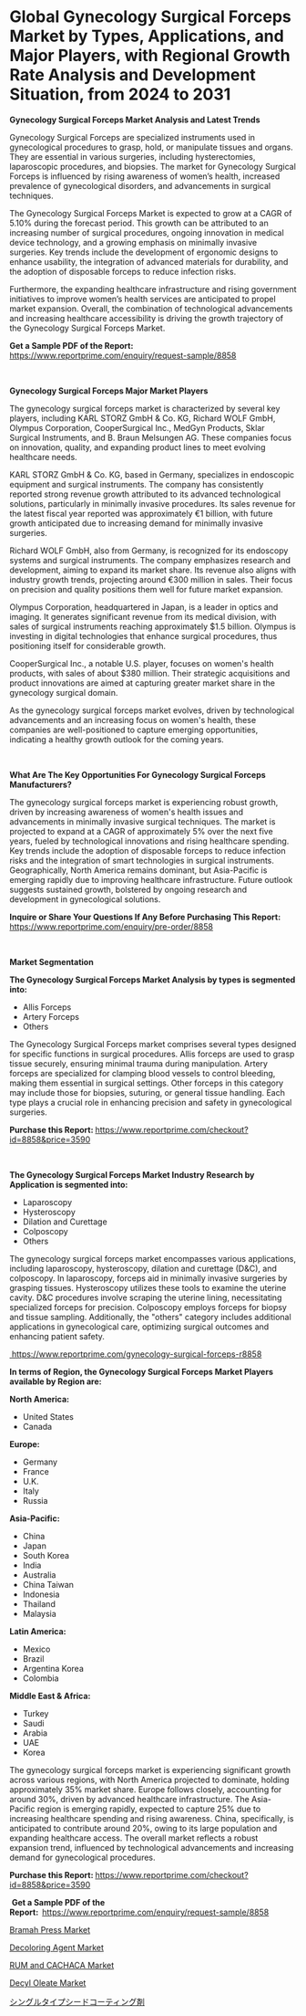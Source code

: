 <p><h1>Global Gynecology Surgical Forceps Market by Types, Applications, and Major Players, with Regional Growth Rate Analysis and Development Situation, from 2024 to 2031</h1></p><p><strong>Gynecology Surgical Forceps Market Analysis and Latest Trends</strong></p>
<p><p>Gynecology Surgical Forceps are specialized instruments used in gynecological procedures to grasp, hold, or manipulate tissues and organs. They are essential in various surgeries, including hysterectomies, laparoscopic procedures, and biopsies. The market for Gynecology Surgical Forceps is influenced by rising awareness of women’s health, increased prevalence of gynecological disorders, and advancements in surgical techniques. </p><p>The Gynecology Surgical Forceps Market is expected to grow at a CAGR of 5.10% during the forecast period. This growth can be attributed to an increasing number of surgical procedures, ongoing innovation in medical device technology, and a growing emphasis on minimally invasive surgeries. Key trends include the development of ergonomic designs to enhance usability, the integration of advanced materials for durability, and the adoption of disposable forceps to reduce infection risks. </p><p>Furthermore, the expanding healthcare infrastructure and rising government initiatives to improve women’s health services are anticipated to propel market expansion. Overall, the combination of technological advancements and increasing healthcare accessibility is driving the growth trajectory of the Gynecology Surgical Forceps Market.</p></p>
<p><strong>Get a Sample PDF of the Report:&nbsp;</strong> <a href="https://www.reportprime.com/enquiry/request-sample/8858">https://www.reportprime.com/enquiry/request-sample/8858</a></p>
<p>&nbsp;</p>
<p><strong>Gynecology Surgical Forceps Major Market Players</strong></p>
<p><p>The gynecology surgical forceps market is characterized by several key players, including KARL STORZ GmbH & Co. KG, Richard WOLF GmbH, Olympus Corporation, CooperSurgical Inc., MedGyn Products, Sklar Surgical Instruments, and B. Braun Melsungen AG. These companies focus on innovation, quality, and expanding product lines to meet evolving healthcare needs.</p><p>KARL STORZ GmbH & Co. KG, based in Germany, specializes in endoscopic equipment and surgical instruments. The company has consistently reported strong revenue growth attributed to its advanced technological solutions, particularly in minimally invasive procedures. Its sales revenue for the latest fiscal year reported was approximately €1 billion, with future growth anticipated due to increasing demand for minimally invasive surgeries.</p><p>Richard WOLF GmbH, also from Germany, is recognized for its endoscopy systems and surgical instruments. The company emphasizes research and development, aiming to expand its market share. Its revenue also aligns with industry growth trends, projecting around €300 million in sales. Their focus on precision and quality positions them well for future market expansion.</p><p>Olympus Corporation, headquartered in Japan, is a leader in optics and imaging. It generates significant revenue from its medical division, with sales of surgical instruments reaching approximately $1.5 billion. Olympus is investing in digital technologies that enhance surgical procedures, thus positioning itself for considerable growth.</p><p>CooperSurgical Inc., a notable U.S. player, focuses on women's health products, with sales of about $380 million. Their strategic acquisitions and product innovations are aimed at capturing greater market share in the gynecology surgical domain.</p><p>As the gynecology surgical forceps market evolves, driven by technological advancements and an increasing focus on women's health, these companies are well-positioned to capture emerging opportunities, indicating a healthy growth outlook for the coming years.</p></p>
<p>&nbsp;</p>
<p><strong>What Are The Key Opportunities For Gynecology Surgical Forceps Manufacturers?</strong></p>
<p><p>The gynecology surgical forceps market is experiencing robust growth, driven by increasing awareness of women's health issues and advancements in minimally invasive surgical techniques. The market is projected to expand at a CAGR of approximately 5% over the next five years, fueled by technological innovations and rising healthcare spending. Key trends include the adoption of disposable forceps to reduce infection risks and the integration of smart technologies in surgical instruments. Geographically, North America remains dominant, but Asia-Pacific is emerging rapidly due to improving healthcare infrastructure. Future outlook suggests sustained growth, bolstered by ongoing research and development in gynecological solutions.</p></p>
<p><strong>Inquire or Share Your Questions If Any Before Purchasing This Report:</strong> <a href="https://www.reportprime.com/enquiry/pre-order/8858">https://www.reportprime.com/enquiry/pre-order/8858</a></p>
<p>&nbsp;</p>
<p><strong>Market Segmentation</strong></p>
<p><strong>The Gynecology Surgical Forceps Market Analysis by types is segmented into:</strong></p>
<p><ul><li>Allis Forceps</li><li>Artery Forceps</li><li>Others</li></ul></p>
<p><p>The Gynecology Surgical Forceps market comprises several types designed for specific functions in surgical procedures. Allis forceps are used to grasp tissue securely, ensuring minimal trauma during manipulation. Artery forceps are specialized for clamping blood vessels to control bleeding, making them essential in surgical settings. Other forceps in this category may include those for biopsies, suturing, or general tissue handling. Each type plays a crucial role in enhancing precision and safety in gynecological surgeries.</p></p>
<p><strong>Purchase this Report:&nbsp;</strong><a href="https://www.reportprime.com/checkout?id=8858&price=3590">https://www.reportprime.com/checkout?id=8858&price=3590</a></p>
<p>&nbsp;</p>
<p><strong>The Gynecology Surgical Forceps Market Industry Research by Application is segmented into:</strong></p>
<p><ul><li>Laparoscopy</li><li>Hysteroscopy</li><li>Dilation and Curettage</li><li>Colposcopy</li><li>Others</li></ul></p>
<p><p>The gynecology surgical forceps market encompasses various applications, including laparoscopy, hysteroscopy, dilation and curettage (D&C), and colposcopy. In laparoscopy, forceps aid in minimally invasive surgeries by grasping tissues. Hysteroscopy utilizes these tools to examine the uterine cavity. D&C procedures involve scraping the uterine lining, necessitating specialized forceps for precision. Colposcopy employs forceps for biopsy and tissue sampling. Additionally, the "others" category includes additional applications in gynecological care, optimizing surgical outcomes and enhancing patient safety.</p></p>
<p><a href="https://www.reportprime.com/gynecology-surgical-forceps-r8858">&nbsp;https://www.reportprime.com/gynecology-surgical-forceps-r8858</a></p>
<p><strong>In terms of Region, the Gynecology Surgical Forceps Market Players available by Region are:</strong></p>
<p>
    <p> <strong> North America: </strong>
        <ul>
            <li>United States</li>
            <li>Canada</li>
        </ul>
        </p> 
    <p> <strong> Europe: </strong>
        <ul>
            <li>Germany</li>
            <li>France</li>
            <li>U.K.</li>
            <li>Italy</li>
            <li>Russia</li>
        </ul>
        </p> 
    <p> <strong> Asia-Pacific: </strong>
        <ul>
            <li>China</li>
            <li>Japan</li>
            <li>South Korea</li>
            <li>India</li>
            <li>Australia</li>
            <li>China Taiwan</li>
            <li>Indonesia</li>
            <li>Thailand</li>
            <li>Malaysia</li>
        </ul>
        </p> 
    <p> <strong> Latin America: </strong>
        <ul>
            <li>Mexico</li>
            <li>Brazil</li>
            <li>Argentina Korea</li>
            <li>Colombia</li>
        </ul>
        </p> 
    <p> <strong> Middle East & Africa: </strong>
        <ul>
            <li>Turkey</li>
            <li>Saudi</li>
            <li>Arabia</li>
            <li>UAE</li>
            <li>Korea</li>
        </ul>
    </p>
    </p>
<p><p>The gynecology surgical forceps market is experiencing significant growth across various regions, with North America projected to dominate, holding approximately 35% market share. Europe follows closely, accounting for around 30%, driven by advanced healthcare infrastructure. The Asia-Pacific region is emerging rapidly, expected to capture 25% due to increasing healthcare spending and rising awareness. China, specifically, is anticipated to contribute around 20%, owing to its large population and expanding healthcare access. The overall market reflects a robust expansion trend, influenced by technological advancements and increasing demand for gynecological procedures.</p></p>
<p><strong>Purchase this Report: </strong><a href="https://www.reportprime.com/checkout?id=8858&price=3590">https://www.reportprime.com/checkout?id=8858&price=3590</a></p>
<p>&nbsp;<strong>Get a Sample PDF of the Report:&nbsp;&nbsp;</strong><a href="https://www.reportprime.com/enquiry/request-sample/8858">https://www.reportprime.com/enquiry/request-sample/8858</a></p>
<p><strong></strong></p>
<p><p><a href="https://www.linkedin.com/pulse/global-bramah-press-market-status-2024-2031-forecast-luxje?trackingId=Cup7sKQvTLO9%2BqAwQdlrZg%3D%3D">Bramah Press Market</a></p><p><a href="https://issuu.com/reportprime-2/docs/decoloring-agent-market-size-2030.p_a173acc44cc85e">Decoloring Agent Market</a></p><p><a href="https://medium.com/@henrysullivan626/the-market-for-rum-and-cachaca-market-is-examined-in-this-report-along-with-the-factors-that-are-eae49c17fb32">RUM and CACHACA Market</a></p><p><a href="https://issuu.com/reportprime-2/docs/decyl-oleate-market-size-2030.pptx_83e4ff0a70a0b3">Decyl Oleate Market</a></p><p><a href="https://medium.com/@felicidadbucar3s/single-type-seed-coating-agent-market-%E3%81%AF-%E3%82%B3%E3%82%B9%E3%83%88%E7%AE%A1%E7%90%86%E3%81%A8%E5%8A%B9%E7%8E%87%E5%90%91%E4%B8%8A%E3%82%92%E5%84%AA%E5%85%88%E3%81%97%E3%81%BE%E3%81%99-%E3%81%95%E3%82%89%E3%81%AB-%E5%A0%B1%E5%91%8A%E6%9B%B8%E3%81%AF%E5%B8%82%E5%A0%B4%E3%81%AE%E9%9C%80%E8%A6%81%E9%9D%A2%E3%81%A8%E4%BE%9B%E7%B5%A6%E9%9D%A2%E3%81%AE%E4%B8%A1%E6%96%B9%E3%82%92%E3%82%AB%E3%83%90%E3%83%BC%E3%81%97%E3%81%A6%E3%81%84%E3%81%BE%E3%81%99-single-a2b1414b2b79">シングルタイプシードコーティング剤</a></p></p>